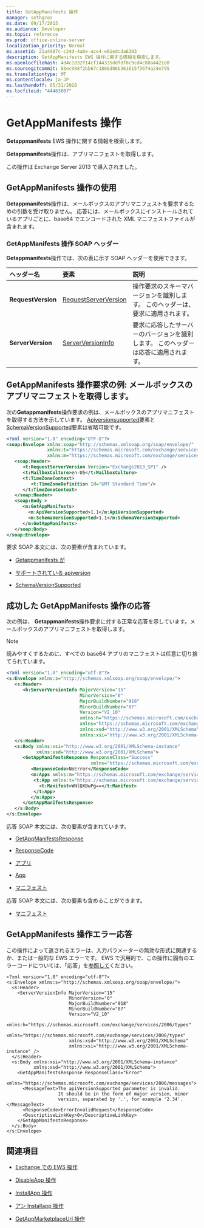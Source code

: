 ```yaml
---
title: GetAppManifests 操作
manager: sethgros
ms.date: 09/17/2015
ms.audience: Developer
ms.topic: reference
ms.prod: office-online-server
localization_priority: Normal
ms.assetid: 21a4987c-c24d-4a6e-ace4-e81edcda6303
description: GetAppManifests EWS 操作に関する情報を検索します。
ms.openlocfilehash: 4d4c1d32f14cf144335ddfdf8c9cd4c88a4421d0
ms.sourcegitcommit: 88ec988f2bb67c1866d06b361615f3674a24e795
ms.translationtype: MT
ms.contentlocale: ja-JP
ms.lasthandoff: 05/31/2020
ms.locfileid: "44463007"
---
```

# <a name="getappmanifests-operation"></a>GetAppManifests 操作

**Getappmanifests** EWS 操作に関する情報を検索します。 
  
**Getappmanifests**操作は、アプリマニフェストを取得します。 
  
この操作は Exchange Server 2013 で導入されました。
  
## <a name="using-the-getappmanifests-operation"></a>GetAppManifests 操作の使用

**Getappmanifests**操作は、メールボックスのアプリマニフェストを要求するための引数を受け取りません。 応答には、メールボックスにインストールされているアプリごとに、base64 でエンコードされた XML マニフェストファイルが含まれます。 
  
### <a name="getappmanifests-operation-soap-headers"></a>GetAppManifests 操作 SOAP ヘッダー

**Getappmanifests**操作では、次の表に示す SOAP ヘッダーを使用できます。 
  
|**ヘッダー名**|**要素**|**説明**|
|:-----|:-----|:-----|
|**RequestVersion** <br/> |[RequestServerVersion](requestserverversion.md) <br/> |操作要求のスキーマバージョンを識別します。 このヘッダーは、要求に適用されます。  <br/> |
|**ServerVersion** <br/> |[ServerVersionInfo](serverversioninfo.md) <br/> |要求に応答したサーバーのバージョンを識別します。 このヘッダーは応答に適用されます。  <br/> |
   
## <a name="getappmanifests-operation-request-example-get-the-app-manifests-for-a-mailbox"></a>GetAppManifests 操作要求の例: メールボックスのアプリマニフェストを取得します。

次の**Getappmanifests**操作要求の例は、メールボックスのアプリマニフェストを取得する方法を示しています。 [Apiversionsupported](apiversionsupported.md)要素と[SchemaVersionSupported](schemaversionsupported.md)要素は省略可能です。 
  
```XML
<?xml version="1.0" encoding="UTF-8"?>
<soap:Envelope xmlns:soap="http://schemas.xmlsoap.org/soap/envelope/"
               xmlns:t="https://schemas.microsoft.com/exchange/services/2006/types"
               xmlns:m="https://schemas.microsoft.com/exchange/services/2006/messages">
   <soap:Header>
      <t:RequestServerVersion Version="Exchange2013_SP1" />
      <t:MailboxCulture>en-US</t:MailboxCulture>
      <t:TimeZoneContext>
         <t:TimeZoneDefinition Id="GMT Standard Time"/>
      </t:TimeZoneContext>
   </soap:Header>
   <soap:Body >
      <m:GetAppManifests>
        <m:ApiVersionSupported>1.1</m:ApiVersionSupported>
        <m:SchemaVersionSupported>1.1</m:SchemaVersionSupported>
      </m:GetAppManifests>
   </soap:Body>
</soap:Envelope>

```

要求 SOAP 本文には、次の要素が含まれています。
  
- [Getappmanifests が](getappmanifests.md)
    
- [サポートされている apiversion](apiversionsupported.md)
    
- [SchemaVersionSupported](schemaversionsupported.md)
    
## <a name="successful-getappmanifests-operation-response"></a>成功した GetAppManifests 操作の応答

次の例は、 **Getappmanifests**操作要求に対する正常な応答を示しています。メールボックスのアプリマニフェストを取得します。 
  
> [!NOTE]
> 読みやすくするために、すべての base64 アプリのマニフェストは任意に切り捨てられています。 
  
```XML
<?xml version="1.0" encoding="utf-8"?>
<s:Envelope xmlns:s="http://schemas.xmlsoap.org/soap/envelope/">
   <s:Header>
      <h:ServerVersionInfo MajorVersion="15" 
                           MinorVersion="0" 
                           MajorBuildNumber="918" 
                           MinorBuildNumber="07" 
                           Version="V2_10" 
                           xmlns:h="https://schemas.microsoft.com/exchange/services/2006/types" 
                           xmlns="https://schemas.microsoft.com/exchange/services/2006/types" 
                           xmlns:xsd="http://www.w3.org/2001/XMLSchema" 
                           xmlns:xsi="http://www.w3.org/2001/XMLSchema-instance"/>
   </s:Header>
   <s:Body xmlns:xsi="http://www.w3.org/2001/XMLSchema-instance" 
           xmlns:xsd="http://www.w3.org/2001/XMLSchema">
      <GetAppManifestsResponse ResponseClass="Success" 
                               xmlns="https://schemas.microsoft.com/exchange/services/2006/messages">
         <ResponseCode>NoError</ResponseCode>
         <m:Apps xmlns:m="https://schemas.microsoft.com/exchange/services/2006/messages">
          <t:App xmlns:t="https://schemas.microsoft.com/exchange/services/2006/types">
            <t:Manifest>WNlQXBwPg==</t:Manifest>
          </t:App>
         </m:Apps>
      </GetAppManifestsResponse>
   </s:Body>
</s:Envelope>
```

応答 SOAP 本文には、次の要素が含まれています。
  
- [GetAppManifestsResponse](getappmanifestsresponse.md)
    
- [ResponseCode](responsecode.md)
    
- [アプリ](apps.md)
    
- [App](app.md)
    
- [マニフェスト](manifest.md)
    
応答 SOAP 本文には、次の要素も含めることができます。
  
- [マニフェスト](manifests.md)
    
## <a name="getappmanifests-operation-error-response"></a>GetAppManifests 操作エラー応答

この操作によって返されるエラーは、入力パラメーターの無効な形式に関連するか、または一般的な EWS エラーです。 EWS で汎用的で、この操作に固有のエラーコードについては、「応答」を[参照して](responsecode.md)ください。
  
```
<?xml version="1.0" encoding="utf-8"?>
<s:Envelope xmlns:s="http://schemas.xmlsoap.org/soap/envelope/">
  <s:Header>
    <ServerVersionInfo MajorVersion="15"
                       MinorVersion="0"
                       MajorBuildNumber="918"
                       MinorBuildNumber="07"
                       Version="V2_10"
                       xmlns:h="https://schemas.microsoft.com/exchange/services/2006/types"
                       xmlns="https://schemas.microsoft.com/exchange/services/2006/types"
                       xmlns:xsd="http://www.w3.org/2001/XMLSchema"
                       xmlns:xsi="http://www.w3.org/2001/XMLSchema-instance" />
  </s:Header>
  <s:Body xmlns:xsi="http://www.w3.org/2001/XMLSchema-instance"
          xmlns:xsd="http://www.w3.org/2001/XMLSchema">
    <GetAppManifestsResponse ResponseClass="Error"
                             xmlns="https://schemas.microsoft.com/exchange/services/2006/messages">
      <MessageText>The apiVersionSupported parameter is invalid. 
                   It should be in the form of major version, minor 
                   version, separated by '.', for example '2.34'.</MessageText>
      <ResponseCode>ErrorInvalidRequest</ResponseCode>
      <DescriptiveLinkKey>0</DescriptiveLinkKey>
    </GetAppManifestsResponse>
  </s:Body>
</s:Envelope>

```

## <a name="see-also"></a>関連項目

- [Exchange での EWS 操作](ews-operations-in-exchange.md)
    
- [DisableApp 操作](disableapp-operation.md)
    
- [InstallApp 操作](installapp-operation.md)
    
- [アン Installapp 操作](uninstallapp-operation.md)
    
- [GetAppMarketplaceUrl 操作](getappmarketplaceurl-operation.md)
    

